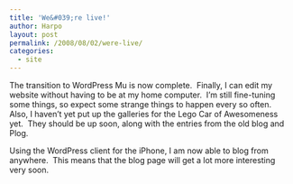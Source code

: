 ```yaml
---
title: 'We&#039;re live!'
author: Harpo
layout: post
permalink: /2008/08/02/were-live/
categories:
  - site
---
```

The transition to WordPress Mu is now complete.  Finally, I can edit my website without having to be at my home computer.  I&#8217;m still fine-tuning some things, so expect some strange things to happen every so often.  Also, I haven&#8217;t yet put up the galleries for the Lego Car of Awesomeness yet.  They should be up soon, along with the entries from the old blog and Plog.

Using the WordPress client for the iPhone, I am now able to blog from anywhere.  This means that the blog page will get a lot more interesting very soon.